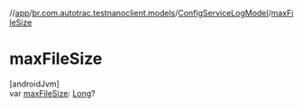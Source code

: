 //[app](../../../index.md)/[br.com.autotrac.testnanoclient.models](../index.md)/[ConfigServiceLogModel](index.md)/[maxFileSize](max-file-size.md)

# maxFileSize

[androidJvm]\
var [maxFileSize](max-file-size.md): [Long](https://kotlinlang.org/api/latest/jvm/stdlib/kotlin/-long/index.html)?
